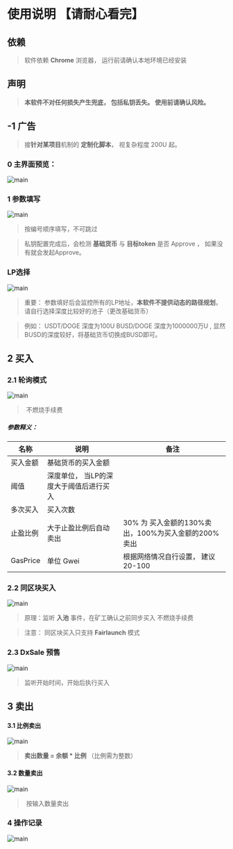 # 使用说明 【请耐心看完】





## 依赖

> 软件依赖 **Chrome** 浏览器， 运行前请确认本地环境已经安装



## 声明

> **本软件不对任何损失产生兜底， 包括私钥丢失。 使用前请确认风险。** 





## -1 广告

> 接**针对某项目**机制的 **定制化脚本**， 视复杂程度 200U 起。 



### 0 主界面预览：

![main](./img/111.png)

### 1 参数填写

![main](./img/3.png)

> 按编号顺序填写，不可跳过 

> 私钥配置完成后，会检测 **基础货币** 与 **目标token** 是否 Approve ， 如果没有就会发起Approve。





### LP选择



![main](./img/4.png)

> 重要： 参数填好后会监控所有的LP地址，**本软件不提供动态的路径规划**， 请自行选择深度比较好的池子（更改基础货币）

> 例如： USDT/DOGE 深度为100U    BUSD/DOGE 深度为1000000万U , 显然 BUSD的深度较好，将基础货币切换成BUSD即可。





## 2 买入



### 2.1 轮询模式



![main](./img/5.png)

> ​	 不燃烧手续费

#####  参数释义：

| 名称     | 说明                                    | 备注                                                |
| -------- | --------------------------------------- | --------------------------------------------------- |
| 买入金额 | 基础货币的买入金额                      |                                                     |
| 阈值     | 深度单位， 当LP的深度大于阈值后进行买入 |                                                     |
| 多次买入 | 买入次数                                |                                                     |
| 止盈比例 | 大于止盈比例后自动卖出                  | 30% 为 买入金额的130%卖出，100%为买入金额的200%卖出 |
| GasPrice | 单位 Gwei                               | 根据网络情况自行设置， 建议 20-100                  |



### 2.2 同区块买入



![main](./img/6.png)

> 原理：监听 **入池** 事件，在矿工确认之前同步买入  不燃烧手续费

> 注意： 同区块买入只支持 **Fairlaunch** 模式



### 2.3 DxSale 预售



![main](./img/7.png)

> 监听开始时间，开始后执行买入



## 3 卖出



#### 3.1 比例卖出



![main](./img/8.png)

> **卖出数量 =  余额 * 比例**   （比例需为整数）



#### 3.2 数量卖出

![main](./img/9.png)

> ​	按输入数量卖出 





### 4 操作记录

![main](./img/10.png)

